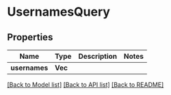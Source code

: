 # UsernamesQuery

## Properties

Name | Type | Description | Notes
------------ | ------------- | ------------- | -------------
**usernames** | **Vec<String>** |  | 

[[Back to Model list]](../README.md#documentation-for-models) [[Back to API list]](../README.md#documentation-for-api-endpoints) [[Back to README]](../README.md)


